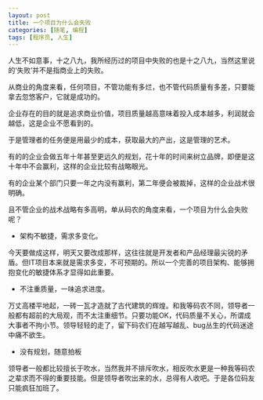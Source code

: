 ```yaml
---
layout: post
title: 一个项目为什么会失败
categories: [随笔, 编程]
tags: [程序员, 人生]
---
```


人生不如意事，十之八九，我所经历过的项目中失败的也是十之八九，当然这里说的‘失败’并不是指商业上的失败。

从商业的角度来看，任何项目，不管功能有多烂，也不管代码质量有多差，只要能拿去忽悠客户，它就是成功的。

企业存在的目的就是追求商业价值，项目质量越高意味着投入成本越多，利润就会越低，这是企业不愿看到的。

于是管理者的任务便是用最少的成本，获取最大的产出，这是管理的艺术。

有的的企业会做五年十年甚至更远久的规划，花十年的时间来树立品牌，即便是这十年中不会赢利，这样的企业比较有战略眼光。

有的企业某个部门只要一年之内没有赢利，第二年便会被裁掉，这样的企业战术很明确。

且不管企业的战术战略有多高明，单从码农的角度来看，一个项目为什么会失败呢？

* 架构不敏捷，需求多变化。

今天要做成这样，明天又要改成那样，这往往就是开发者和产品经理最尖锐的矛盾。但IT项目本来就是需求多变，不可预期的。所以一个完善的项目架构、能够拥抱变化的敏捷体系才显得如此重要。

* 不注重质量，一味追求进度。

万丈高楼平地起，一砖一瓦才造就了古代建筑的辉煌。和我等码农不同，领导者一般都有超前的大局观，而不太注重细节。只要功能OK，代码质量不关心，所谓成大事者不拘小节。领导轻轻的走了，留下码农们在越写越乱、bug丛生的代码迷途中痛不欲生。

* 没有规划，随意拍板

领导者一般都比较擅长于吹水，当然我并不排斥吹水，相反吹水更是一种我等码农之辈求而不得的重要技能。但是领导者吹出来的水，总得有人收吧。于是各位码友只能疯狂加班了。